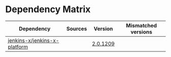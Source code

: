 # Dependency Matrix

Dependency | Sources | Version | Mismatched versions
---------- | ------- | ------- | -------------------
[jenkins-x/jenkins-x-platform](https://github.com/jenkins-x/jenkins-x-platform.git) |  | [2.0.1209](https://github.com/jenkins-x/jenkins-x-platform/releases/tag/v2.0.1209) | 
